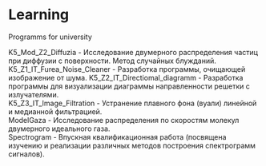 # Learning
Programms for university  

K5_Mod_Z2_Diffuzia - Исследование двумерного распределения частиц при диффузии с поверхности. Метод случайных блужданий.  
K5_Z1_IT_Furea_Noise_Cleaner - Разработка программы, очищающей изображение от шума. 
K5_Z2_IT_Directiomal_diagramm - Разработка программы для визуализации диаграммы направленности решетки с излучателями.  
K5_Z3_IT_Image_Filtration - Устранение плавного фона (вуали) линейной и медианной фильтрацией.  
ModelGaza - Исследование распределения по скоростям молекул двумерного идеального газа.  
Spectrogram - Впускная квалификационная работа (посвящена изучению и реализации различных методов построения спектрограмм сигналов).    

